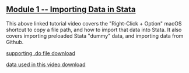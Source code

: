 ## [Module 1 -- Importing Data in Stata](https://pjakiela.github.io/stata/importLocalCloud.mp4)

This above linked tutorial video covers the "Right-Click + Option" macOS shortcut to copy a file path, and how to import that data into Stata. It also covers importing preloaded Stata "dummy" data, and importing data from Github.

[supporting .do file download](https://pjakiela.github.io/stata/importLocalCloud.do)

[data used in this video download](https://pjakiela.github.io/stata/mpd2020.dta)


